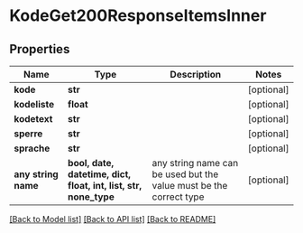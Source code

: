 # KodeGet200ResponseItemsInner


## Properties
Name | Type | Description | Notes
------------ | ------------- | ------------- | -------------
**kode** | **str** |  | [optional] 
**kodeliste** | **float** |  | [optional] 
**kodetext** | **str** |  | [optional] 
**sperre** | **str** |  | [optional] 
**sprache** | **str** |  | [optional] 
**any string name** | **bool, date, datetime, dict, float, int, list, str, none_type** | any string name can be used but the value must be the correct type | [optional]

[[Back to Model list]](../README.md#documentation-for-models) [[Back to API list]](../README.md#documentation-for-api-endpoints) [[Back to README]](../README.md)


